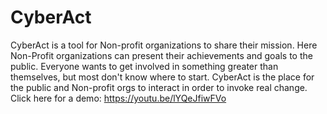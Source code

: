 # CyberAct
CyberAct is a tool for Non-profit organizations to share their mission.
Here Non-Profit organizations can present their achievements and goals to the public. Everyone wants to get involved in something greater than themselves, but most don't know where to start. CyberAct is the place for the public and Non-profit orgs to interact in order to invoke real change. 
Click here for a demo:
https://youtu.be/lYQeJfiwFVo
